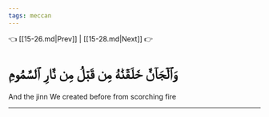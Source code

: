 ```yaml
---
tags: meccan
---
```


👈 [[15-26.md|Prev]] | [[15-28.md|Next]] 👉

# وَٱلۡجَآنَّ خَلَقۡنَٰهُ مِن قَبۡلُ مِن نَّارِ ٱلسَّمُومِ

And the jinn We created before from scorching fire

---

